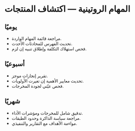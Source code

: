 # المهام الروتينية — اكتشاف المنتجات

## يوميًا
- مراجعة قائمة المهام الواردة.
- تحديث الفهرس للمحادثات الأحدث.
- فحص استهلاك التكلفة وإطلاق تنبيه إن لزم.

## أسبوعيًا
- تقرير إنجازات موجز.
- تحديث معايير الأهمية إن تغيرت الأولويات.
- فحص عيّني لجودة المخرجات.

## شهريًا
- تدقيق شامل للمخرجات ومؤشرات الأداء.
- مراجعة سياسة الذاكرة وحدود الطبقات.
- مواءمة الأهداف مع التقارير والتنفيذي.
